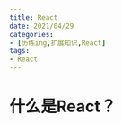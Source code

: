 ```yaml
---
title: React
date: 2021/04/29
categories:
- [历练ing,扩展知识,React]
tags:
- React
---
```


# 什么是React？

